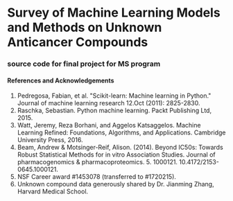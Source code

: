 # Survey of Machine Learning Models and Methods on Unknown Anticancer Compounds
### source code for final project for MS program

#### References and Acknowledgements
1. Pedregosa, Fabian, et al. "Scikit-learn: Machine learning in Python." Journal of machine learning research 12.Oct (2011): 2825-2830.
2. Raschka, Sebastian. Python machine learning. Packt Publishing Ltd, 2015.
3. Watt, Jeremy, Reza Borhani, and Aggelos Katsaggelos. Machine Learning Refined: Foundations, Algorithms, and Applications. Cambridge University Press, 2016.
4. Beam, Andrew & Motsinger-Reif, Alison. (2014). Beyond IC50s: Towards Robust Statistical Methods for in vitro Association Studies. Journal of pharmacogenomics & pharmacoproteomics. 5. 1000121. 10.4172/2153-0645.1000121. 
5. NSF Career award #1453078 (transferred to #1720215). 
6. Unknown compound data generously shared by Dr. Jianming Zhang, Harvard Medical School.
